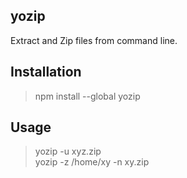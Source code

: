 ## yozip
Extract and Zip files from command line.

## Installation
 > npm install --global yozip

## Usage

  > yozip -u xyz.zip <br>
  > yozip -z /home/xy -n xy.zip

